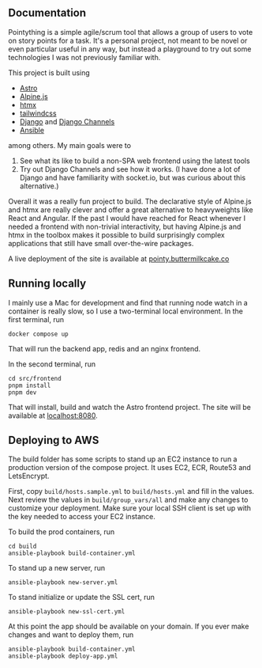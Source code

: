 ## Documentation

Pointything is a simple agile/scrum tool that allows a group of users to vote on story
points for a task.  It's a personal project, not meant to be novel or even particular
useful in any way, but instead a playground to try out some technologies I was not
previously familiar with.

This project is built using

- [Astro](Asthttps://astro.build/ro)
- [Alpine.js](https://alpinejs.dev/)
- [htmx](https://htmx.org/)
- [tailwindcss](https://tailwindcss.com/)
- [Django](https://www.djangoproject.com/) and [Django Channels](https://channels.readthedocs.io/en/latest/)
- [Ansible](https://www.ansible.com/)

among others.  My main goals were to

1. See what its like to build a non-SPA web frontend using the latest tools
1. Try out Django Channels and see how it works.  (I have done a lot of Django and have familiarity with socket.io, but was curious about this alternative.)

Overall it was a really fun project to build.  The declarative style of Alpine.js and htmx are really
clever and offer a great alternative to heavyweights like React and Angular.  If the past I would have
reached for React whenever I needed a frontend with non-trivial interactivity, but having Alpine.js and
htmx in the toolbox makes it possible to build surprisingly complex applications that still have
small over-the-wire packages.

A live deployment of the site is available at [pointy.buttermilkcake.co](https://pointy.buttermilkcake.co)

## Running locally

I mainly use a Mac for development and find that running node watch in a container is really slow,
so I use a two-terminal local environment.  In the first terminal, run

```
docker compose up
```

That will run the backend app, redis and an nginx frontend.

In the second terminal, run

```
cd src/frontend
pnpm install
pnpm dev
```

That will install, build and watch the Astro frontend project.  The site will be available at
[localhost:8080](http://localhost:8080).

## Deploying to AWS

The build folder has some scripts to stand up an EC2 instance to run a production version
of the compose project.  It uses EC2, ECR, Route53 and LetsEncrypt.

First, copy `build/hosts.sample.yml` to `build/hosts.yml` and fill in the values.  Next review
the values in `build/group_vars/all` and make any changes to customize your deployment.  Make
sure your local SSH client is set up with the key needed to access your EC2 instance.

To build the prod containers, run

```
cd build
ansible-playbook build-container.yml
```

To stand up a new server, run

```
ansible-playbook new-server.yml
```

To stand initialize or update the SSL cert, run

```
ansible-playbook new-ssl-cert.yml
```

At this point the app should be available on your domain.  If you ever make changes and want to
deploy them, run

```
ansible-playbook build-container.yml
ansible-playbook deploy-app.yml
```
